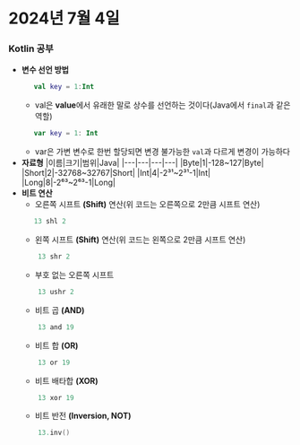# 2024년 7월 4일


### Kotlin 공부
+ **변수 선언 방법**
     ```kotlin
        val key = 1:Int
     ```
    + val은 **value**에서 유래한 말로 상수를 선언하는 것이다(Java에서 ``final``과 같은 역할)
    ```kotlin
       var key = 1: Int
     ```
    + var은 가변 변수로 한번 할당되면 변경 불가능한 ``val``과 다르게 변경이 가능하다
+ **자료형**
    |이름|크기|범위|Java|
    |---|---|---|---|
    |Byte|1|-128~127|Byte|
    |Short|2|-32768~32767|Short|
    |Int|4|-2³¹~2³¹-1|Int|
    |Long|8|-2⁶³~2⁶³-1|Long|
+ **비트 연산**
    + 오른쪽 시프트 **(Shift)** 연산(위 코드는 오른쪽으로 2만큼 시프트 연산)
     ```kotlin
        13 shl 2
    ```
    + 왼쪽 시프트 **(Shift)** 연산(위 코드는 왼쪽으로 2만큼 시프트 연산)
    ```kotlin
        13 shr 2
    ```
    + 부호 없는 오른쪽 시프트
    ```kotlin
        13 ushr 2
    ```
    + 비트 곱 **(AND)**
    ```kotlin
        13 and 19
    ```
    + 비트 합 **(OR)**
    ```kotlin
        13 or 19
    ```
    + 비트 배타합 **(XOR)**
    ```kotlin
        13 xor 19
    ```
    + 비트 반전 **(Inversion, NOT)**
    ```kotlin
        13.inv()
    ```

